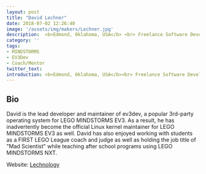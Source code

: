 ```yaml
---
layout: post
title: "David Lechner"
date: 2018-07-02 12:26:40
image: '/assets/img/makers/Lechner.jpg'
description:  <b>Edmond, Oklahoma, USA</b> <br> Freelance Software Developer
category: ''
tags:
- MINDSTORMS
- EV3Dev
- Coach/Mentor
twitter_text:
introduction: <b>Edmond, Oklahoma, USA</b><br> Freelance Software Developer
---
```




## Bio


David is the lead developer and maintainer of ev3dev, a popular 3rd-party operating system for LEGO MINDSTORMS EV3. As a result, he has inadvertently become the official Linux kernel maintainer for LEGO MINDSTORMS EV3 as well. David has also enjoyed working with students as a FIRST LEGO League coach and judge as well as holding the job title of "Mad Scientist" while teaching after school programs using LEGO MINDSTORMS NXT.

Website: [Lechnology](https://lechnology.com)

